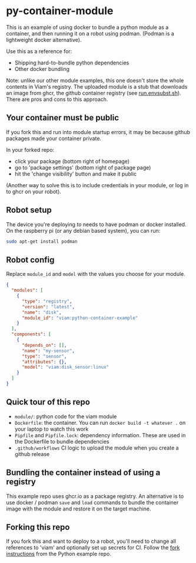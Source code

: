 # py-container-module

This is an example of using docker to bundle a python module as a container, and then running it on a robot using podman. (Podman is a lightweight docker alternative).

Use this as a reference for:
- Shipping hard-to-bundle python dependencies
- Other docker bundling

Note: unlike our other module examples, this one doesn't store the whole contents in Viam's registry. The uploaded module is a stub that downloads an image from ghcr, the github container registry (see [run.envsubst.sh](run.envsubst.sh)). There are pros and cons to this approach.

## Your container must be public

If you fork this and run into module startup errors, it may be because github packages made your container private.

In your forked repo:
- click your package (bottom right of homepage)
- go to 'package settings' (bottom right of package page)
- hit the 'change visibility' button and make it public

(Another way to solve this is to include credentials in your module, or log in to ghcr on your robot).

## Robot setup

The device you're deploying *to* needs to have podman or docker installed. On the raspberry pi (or any debian based system), you can run:

```sh
sudo apt-get install podman
```

## Robot config

Replace `module_id` and `model` with the values you choose for your module.

```json
{
  "modules": [
    {
      "type": "registry",
      "version": "latest",
      "name": "disk",
      "module_id": "viam:python-container-example"
    }
  ],
  "components": [
    {
      "depends_on": [],
      "name": "my-sensor",
      "type": "sensor",
      "attributes": {},
      "model": "viam:disk_sensor:linux"
    }
  ]
}
```

## Quick tour of this repo

- `module/`: python code for the viam module
- `Dockerfile`: the container. You can run `docker build -t whatever .` on your laptop to watch this work
- `Pipfile` and `Pipfile.lock`: dependency information. These are used in the Dockerfile to bundle dependencies
- `.github/workflows` CI logic to upload the module when you create a github release

## Bundling the container instead of using a registry

This example repo uses ghcr.io as a package registry. An alternative is to use docker / podman `save` and `load` commands to bundle the container image with the module and restore it on the target machine.

## Forking this repo

If you fork this and want to deploy to a robot, you'll need to change all references to 'viam' and optionally set up secrets for CI. Follow the [fork instructions](https://github.com/viam-labs/python-example-module#forking-this-repo) from the Python example repo.
